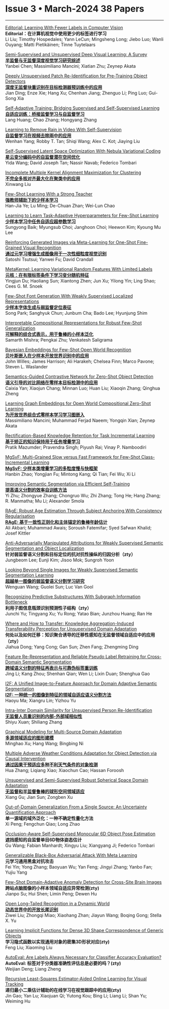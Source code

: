 # Issue 3 • March-2024 38 Papers

*****

[Editorial: Learning With Fewer Labels in Computer Vision](https://ieeexplore.ieee.org/document/10423573/)  
**Editorial：在计算机视觉中使用更少的标签进行学习**  
Li Liu; Timothy Hospedales; Yann LeCun; Mingsheng Long; Jiebo Luo; Wanli Ouyang; Matti Pietikäinen; Tinne Tuytelaars  

[Semi-Supervised and Unsupervised Deep Visual Learning: A Survey](https://ieeexplore.ieee.org/document/9866825/)  
**[半监督与无监督深度视觉学习研究综述](https://mp.weixin.qq.com/s/Kp-rLPtT33mGACW4L-c34Q)**  
Yanbei Chen; Massimiliano Mancini; Xiatian Zhu; Zeynep Akata  

[Deeply Unsupervised Patch Re-Identification for Pre-Training Object Detectors](https://ieeexplore.ieee.org/document/9749837/)  
**[深度无监督块重识别在目标检测器预训练中的应用](https://mp.weixin.qq.com/s/QFNp_FdNdzU5SHa5Mr3Now)**  
Jian Ding; Enze Xie; Hang Xu; Chenhan Jiang; Zhenguo Li; Ping Luo; Gui-Song Xia  

[Self-Adaptive Training: Bridging Supervised and Self-Supervised Learning](https://ieeexplore.ieee.org/document/9931970/)  
**[自适应训练：桥接监督学习与自监督学习](https://mp.weixin.qq.com/s/Fx6VeLSfNGxgdPhudAPBIQ)**  
Lang Huang; Chao Zhang; Hongyang Zhang  

[Learning to Remove Rain in Video With Self-Supervision](https://ieeexplore.ieee.org/document/9815121/)  
**[自监督学习在视频去除雨中的应用](https://mp.weixin.qq.com/s/1VzQXQRwTN0d1jtxQvfv3g)**  
Wenhan Yang; Robby T. Tan; Shiqi Wang; Alex C. Kot; Jiaying Liu  

[Self-Supervised Latent Space Optimization With Nebula Variational Coding](https://ieeexplore.ieee.org/document/9740011/)  
**[星云变分编码中的自监督潜在空间优化](https://mp.weixin.qq.com/s/w2_-MlU0-VDxwmcEEQw5AQ)**  
Yida Wang; David Joseph Tan; Nassir Navab; Federico Tombari  

[Incomplete Multiple Kernel Alignment Maximization for Clustering](https://ieeexplore.ieee.org/document/9556554/)  
**[不完全多核对齐最大化在聚类中的应用](https://mp.weixin.qq.com/s/pL9LiyHha705FoTyzLOaeQ)**  
Xinwang Liu  

[Few-Shot Learning With a Strong Teacher](https://ieeexplore.ieee.org/document/9737396/)  
**[强教师辅助下的少样本学习](https://mp.weixin.qq.com/s/kCLeuIqp8w3bCU990rSsDg)**  
Han-Jia Ye; Lu Ming; De-Chuan Zhan; Wei-Lun Chao  

[Learning to Learn Task-Adaptive Hyperparameters for Few-Shot Learning](https://ieeexplore.ieee.org/document/10080995/)  
**[少样本学习中任务自适应超参数学习](https://mp.weixin.qq.com/s/6X3DgQuOAzD9xmEF_4Axdw)**  
Sungyong Baik; Myungsub Choi; Janghoon Choi; Heewon Kim; Kyoung Mu Lee  

[Reinforcing Generated Images via Meta-Learning for One-Shot Fine-Grained Visual Recognition](https://ieeexplore.ieee.org/document/9756906/)  
**[通过元学习增强生成图像用于一次性细粒度视觉识别](https://mp.weixin.qq.com/s/6ne4qoqlLhh87nS0zqto1w)**  
Satoshi Tsutsui; Yanwei Fu; David Crandall  

[MetaKernel: Learning Variational Random Features With Limited Labels](https://ieeexplore.ieee.org/document/9722994/)  
**[元核：在有限标签条件下学习变分随机特征](https://mp.weixin.qq.com/s/gGpN8vqEVhuoyCc5t8ZZhQ)**  
Yingjun Du; Haoliang Sun; Xiantong Zhen; Jun Xu; Yilong Yin; Ling Shao; Cees G. M. Snoek  

[Few-Shot Font Generation With Weakly Supervised Localized Representations](https://ieeexplore.ieee.org/document/9854803/)  
**[少样本字体生成与弱监督定位表征](https://mp.weixin.qq.com/s/VaB_SkU8o8xwMCeP9SExkQ)**  
Song Park; Sanghyuk Chun; Junbum Cha; Bado Lee; Hyunjung Shim  

[Interpretable Compositional Representations for Robust Few-Shot Generalization](https://ieeexplore.ieee.org/document/9913725/)  
**[可解释的组合式表示，用于鲁棒的小样本泛化](https://mp.weixin.qq.com/s/d8pNWrISAjr6MqBCVyM17Q)**  
Samarth Mishra; Pengkai Zhu; Venkatesh Saligrama  

[Bayesian Embeddings for Few-Shot Open World Recognition](https://ieeexplore.ieee.org/document/9875990/)  
**[贝叶斯嵌入在少样本开放世界识别中的应用](https://mp.weixin.qq.com/s/bgfZF-4gnF4hMUw9tOux_g)**  
John Willes; James Harrison; Ali Harakeh; Chelsea Finn; Marco Pavone; Steven L. Waslander  


[Semantics-Guided Contrastive Network for Zero-Shot Object Detection](https://ieeexplore.ieee.org/document/9669022/)  
**[语义引导的对比网络在零样本目标检测中的应用](https://mp.weixin.qq.com/s/5E4GvTnVl2VsMNRRDqb3yw)**  
Caixia Yan; Xiaojun Chang; Minnan Luo; Huan Liu; Xiaoqin Zhang; Qinghua Zheng  

[Learning Graph Embeddings for Open World Compositional Zero-Shot Learning](https://ieeexplore.ieee.org/document/9745371/)  
**[为开放世界组合式零样本学习学习图嵌入](https://mp.weixin.qq.com/s/poSZlyyOmJeE0y-jGKyYag)**  
Massimiliano Mancini; Muhammad Ferjad Naeem; Yongqin Xian; Zeynep Akata  

[Rectification-Based Knowledge Retention for Task Incremental Learning](https://ieeexplore.ieee.org/document/9966835/)  
**[基于矫正的知识保持用于任务增量学习](https://mp.weixin.qq.com/s/cakOgXWGyMW7AUMc9i-0Gw)**  
Pratik Mazumder; Pravendra Singh; Piyush Rai; Vinay P. Namboodiri  

[MgSvF: Multi-Grained Slow versus Fast Framework for Few-Shot Class-Incremental Learning](https://ieeexplore.ieee.org/document/9645290/)  
**[MgSvF: 少样本类增量学习的多粒度慢与快框架](https://mp.weixin.qq.com/s/9znd-uugxaAFqVhLKRdJLg)**  
Hanbin Zhao; Yongjian Fu; Mintong Kang; Qi Tian; Fei Wu; Xi Li  

[Improving Semantic Segmentation via Efficient Self-Training](https://ieeexplore.ieee.org/document/9663011/)  
**[提高语义分割的效率自训练方法](https://mp.weixin.qq.com/s/7B3Zp8_MijSHIv1AZHVL6A)**  
Yi Zhu; Zhongyue Zhang; Chongruo Wu; Zhi Zhang; Tong He; Hang Zhang; R. Manmatha; Mu Li; Alexander Smola  

[RAgE: Robust Age Estimation Through Subject Anchoring With Consistency Regularisation](https://ieeexplore.ieee.org/document/9810519/)  
**[RAgE: 基于一致性正则化和主体锚定的鲁棒年龄估计](https://mp.weixin.qq.com/s/JxZWjI0-Dn6hJHvC1Pz1Lw)**  
Ali Akbari; Muhammad Awais; Soroush Fatemifar; Syed Safwan Khalid; Josef Kittler  

[Anti-Adversarially Manipulated Attributions for Weakly Supervised Semantic Segmentation and Object Localization](https://ieeexplore.ieee.org/document/9756329/)  
**针对弱监督语义分割和目标定位的抗对抗性操纵的归因分析（zty）**  
Jungbeom Lee; Eunji Kim; Jisoo Mok; Sungroh Yoon  

[Looking Beyond Single Images for Weakly Supervised Semantic Segmentation Learning](https://ieeexplore.ieee.org/document/9760057/)  
**[超越单一图像的弱监督语义分割学习研究](https://mp.weixin.qq.com/s/j17a8tljDkKGFzlzNXmDEw)**  
Wenguan Wang; Guolei Sun; Luc Van Gool  

[Recognizing Predictive Substructures With Subgraph Information Bottleneck](https://ieeexplore.ieee.org/document/9537601/)  
**利用子图信息瓶颈识别预测性子结构（zty）**  
Junchi Yu; Tingyang Xu; Yu Rong; Yatao Bian; Junzhou Huang; Ran He  

[Where and How to Transfer: Knowledge Aggregation-Induced Transferability Perception for Unsupervised Domain Adaptation](https://ieeexplore.ieee.org/document/9616392/)  
**何处以及如何迁移：知识聚合诱导的迁移性感知在无监督领域自适应中的应用（zty）**  
Jiahua Dong; Yang Cong; Gan Sun; Zhen Fang; Zhengming Ding  

[Feature Re-Representation and Reliable Pseudo Label Retraining for Cross-Domain Semantic Segmentation](https://ieeexplore.ieee.org/document/9733271/)  
**[跨域语义分割的特征再表示与可靠伪标签重训练](https://mp.weixin.qq.com/s/El8n1K_2nGIZhr1kNkPhEg)**  
Jing Li; Kang Zhou; Shenhan Qian; Wen Li; Lixin Duan; Shenghua Gao  

[I2F: A Unified Image-to-Feature Approach for Domain Adaptive Semantic Segmentation](https://ieeexplore.ieee.org/document/9984933/)  
**[I2F: 一种统一的图像到特征的领域自适应语义分割方法](https://mp.weixin.qq.com/s/cYELzFagNeAGfwNb3xiPVA)**  
Haoyu Ma; Xiangru Lin; Yizhou Yu  

[Intra-Inter Domain Similarity for Unsupervised Person Re-Identification](https://ieeexplore.ieee.org/document/9745321/)  
**[无监督人员重识别的内部-外部域相似性](https://mp.weixin.qq.com/s/J5EZFsmYDhxStfAgA9BA4g)**  
Shiyu Xuan; Shiliang Zhang  

[Graphical Modeling for Multi-Source Domain Adaptation](https://ieeexplore.ieee.org/document/9767755/)  
**[多源领域适应的图形建模](https://mp.weixin.qq.com/s/dxQ-2cYBGj5iC7ZbeD_AHA)**  
Minghao Xu; Hang Wang; Bingbing Ni  

[Multiple Adverse Weather Conditions Adaptation for Object Detection via Causal Intervention](https://ieeexplore.ieee.org/document/9756301/)  
**[通过因果干预适应多种不利天气条件的对象检测](https://mp.weixin.qq.com/s/xtlK2Tb5oAdyaBuPZAL9yA)**  
Hua Zhang; Liqiang Xiao; Xiaochun Cao; Hassan Foroosh  

[Unsupervised and Semi-Supervised Robust Spherical Space Domain Adaptation](https://ieeexplore.ieee.org/document/9733209/)  
**[无监督和半监督鲁棒的球形空间领域适应](https://mp.weixin.qq.com/s/m_WARsbNzLwMTMwD_ewLCg)**  
Xiang Gu; Jian Sun; Zongben Xu  

[Out-of-Domain Generalization From a Single Source: An Uncertainty Quantification Approach](https://ieeexplore.ieee.org/document/9801711/)  
**单一源域的域外泛化：一种不确定性量化方法**  
Xi Peng; Fengchun Qiao; Long Zhao  

[Occlusion-Aware Self-Supervised Monocular 6D Object Pose Estimation](https://ieeexplore.ieee.org/document/9655492/)  
**遮挡感知的自监督单目6D物体姿态估计**  
Gu Wang; Fabian Manhardt; Xingyu Liu; Xiangyang Ji; Federico Tombari  

[Generalizable Black-Box Adversarial Attack With Meta Learning](https://ieeexplore.ieee.org/document/10017370/)  
**元学习通用黑盒对抗攻击**  
Fei Yin; Yong Zhang; Baoyuan Wu; Yan Feng; Jingyi Zhang; Yanbo Fan; Yujiu Yang  

[Few-Shot Domain-Adaptive Anomaly Detection for Cross-Site Brain Images](https://ieeexplore.ieee.org/document/9606561/)  
**跨站点脑图像的小样本领域自适应异常检测(zty)**  
Jianpo Su; Hui Shen; Limin Peng; Dewen Hu  

[Open Long-Tailed Recognition in a Dynamic World](https://ieeexplore.ieee.org/document/9863702/)  
**[动态世界中的开放长尾识别](https://mp.weixin.qq.com/s/LF71UoITQ8IcZTxIMf5_SA)**  
Ziwei Liu; Zhongqi Miao; Xiaohang Zhan; Jiayun Wang; Boqing Gong; Stella X. Yu  

[Learning Implicit Functions for Dense 3D Shape Correspondence of Generic Objects](https://ieeexplore.ieee.org/document/10004641/)  
**学习隐式函数以实现通用对象的密集3D形状对应(zty)**  
Feng Liu; Xiaoming Liu  

[AutoEval: Are Labels Always Necessary for Classifier Accuracy Evaluation?](https://ieeexplore.ieee.org/document/9655472/)  
**AutoEval: 标签对于分类器准确性评估总是必要的吗？(zty)**  
Weijian Deng; Liang Zheng  

[Recursive Least-Squares Estimator-Aided Online Learning for Visual Tracking](https://ieeexplore.ieee.org/document/9729522/)  
**递归最小二乘估计辅助的在线学习在视觉跟踪中的应用(zty)**  
Jin Gao; Yan Lu; Xiaojuan Qi; Yutong Kou; Bing Li; Liang Li; Shan Yu; Weiming Hu  

